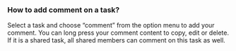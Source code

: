 ### How to add comment on a task?
Select a task and choose “comment” from the option menu to add your comment. You can long press your comment content to copy, edit or delete. If it is a shared task, all shared members can comment on this task as well.
